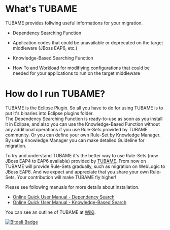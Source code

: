 What's TUBAME
==============

TUBAME provides follwing useful informations for your migration.

* Dependency Searching Function
 - Application codes that could be unavailable or deprecated on the target middleware (JBoss EAP6, etc.)
* Knowledge-Based Searching Function
 - How To and Workload for modifiying configurations that could be needed for your applications to run on the target middleware

How do I run TUBAME?
==============

TUBAME is the Eclipse Plugin. So all you have to do for using TUBAME is to put it's binaries into Eclipse plugins folder.  
The Dependency Searching Function is ready-to-use as soon as you install it in Eclipse, and also you can use the Knowledge-Based Function without any additional operations if you use Rule-Sets provided by TUBAME community.
Or you can define your own Rule-Set by Knowledge Manager. By using Knowledge Manager you can make detailed Guideline for migration.  

To try and understand TUBAME it's the better way to use Rule-Sets (now JBoss EAP4 to EAP6 available) provided by [TUBAME](https://github.com/TUBAME/migration-knowledge/releases).
From now on TUBAME will provide Rule-Sets gradually, such as migration on WebLogic to JBoss EAP6.
And we expect and appreciate that you share your own Rule-Sets. Your contribution will make TUBAME fly higher!

Please see following manuals for more details about installation.

 * [Online Quick User Manual - Dependency Search](http://tubame.github.io/migration-tool/wsearch.html)
 * [Online Quick User Manual - Knowledge-Based Search](http://tubame.github.io/migration-tool/portability.html)

You can see an outline of TUBAME at [WiKi](https://github.com/TUBAME/migration-tool/wiki/Home%28English%29).


[![Bitdeli Badge](https://d2weczhvl823v0.cloudfront.net/TUBAME/migration-tool/trend.png)](https://bitdeli.com/free "Bitdeli Badge")

